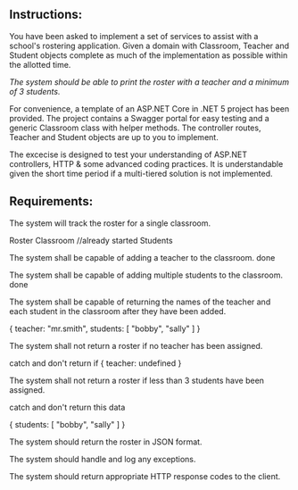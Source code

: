 ## Instructions:

You have been asked to implement a set of services to assist with a school's rostering application.   Given a domain with Classroom, Teacher and Student objects complete as much of the implementation as possible within the allotted time.  

*The system should be able to print the roster with a teacher and a minimum of 3 students.*

For convenience, a template of an ASP.NET Core in .NET 5 project has been provided. The project contains a Swagger portal for easy testing and a generic Classroom class with helper methods. The controller routes, Teacher and Student objects are up to you to implement.

The excecise is designed to test your understanding of ASP.NET controllers, HTTP & some advanced coding practices. It is understandable given the short time period if a multi-tiered solution is not implemented.

## Requirements:

The system will track the roster for a single classroom.

Roster
Classroom //already started
Students

The system shall be capable of adding a teacher to the classroom. done

The system shall be capable of adding multiple students to the classroom. done

The system shall be capable of returning the names of the teacher and each student in the classroom after they have been added.

{
    teacher: "mr.smith",
    students: [
        "bobby",
        "sally"
    ]
}

The system shall not return a roster if no teacher has been assigned.

catch and don't return if
{
    teacher: undefined
}

The system shall not return a roster if less than 3 students have been assigned.

catch and don't return this data

{
    students: [
        "bobby",
        "sally"
    ]
}

The system should return the roster in JSON format.


The system should handle and log any exceptions.

The system should return appropriate HTTP response codes to the client.

